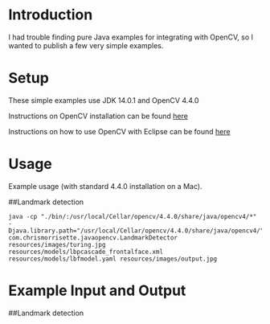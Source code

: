 # Introduction
I had trouble finding pure Java examples for integrating with OpenCV, so I wanted to publish a few very simple examples.

# Setup
These simple examples use JDK 14.0.1 and OpenCV 4.4.0

Instructions on OpenCV installation can be found [here](https://docs.opencv.org/master/df/d65/tutorial_table_of_content_introduction.html)

Instructions on how to use OpenCV with Eclipse can be found [here](https://docs.opencv.org/master/d1/d0a/tutorial_java_eclipse.html)

# Usage
Example usage (with standard 4.4.0 installation on a Mac).

##Landmark detection

```
java -cp "./bin/:/usr/local/Cellar/opencv/4.4.0/share/java/opencv4/*" -Djava.library.path="/usr/local/Cellar/opencv/4.4.0/share/java/opencv4/" com.chrismorrisette.javaopencv.LandmarkDetector resources/images/turing.jpg resources/models/lbpcascade_frontalface.xml resources/models/lbfmodel.yaml resources/images/output.jpg
```

# Example Input and Output
##Landmark detection

